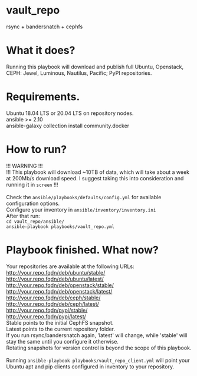 # vault_repo
rsync + bandersnatch + cephfs

# What it does?
Running this playbook will download and publish full Ubuntu, Openstack, CEPH: Jewel, Luminous, Nautilus, Pacific; PyPI repositories.

# Requirements.
Ubuntu 18.04 LTS or 20.04 LTS on repository nodes.\
ansible >= 2.10 \
ansible-galaxy collection install community.docker

# How to run?
!!! WARNING !!! \
!!! This playbook will download ~10TB of data, which will take about a week at 200Mb/s download speed. I suggest taking this into consideration and running it in `screen` !!! \
\
Check the `ansible/playbooks/defaults/config.yml` for available configuration options. \
Configure your inventory in `ansible/inventory/inventory.ini` \
After that run: \
`cd vault_repo/ansible/` \
`ansible-playbook playbooks/vault_repo.yml`

# Playbook finished. What now?
Your repositories are available at the following URLs: \
http://your.repo.fqdn/deb/ubuntu/stable/ \
http://your.repo.fqdn/deb/ubuntu/latest/ \
http://your.repo.fqdn/deb/openstack/stable/ \
http://your.repo.fqdn/deb/openstack/latest/ \
http://your.repo.fqdn/deb/ceph/stable/ \
http://your.repo.fqdn/deb/ceph/latest/ \
http://your.repo.fqdn/pypi/stable/ \
http://your.repo.fqdn/pypi/latest/ \
Stable points to the initial CephFS snapshot. \
Latest points to the current repository folder. \
If you run rsync/bandersnatch again, 'latest' will change, while 'stable' will stay the same until you configure it otherwise. \
Rotating snapshots for version control is beyond the scope of this playbook. \
\
Running `ansible-playbook playbooks/vault_repo_client.yml` will point your Ubuntu apt and pip clients configured in inventory to your repository.
